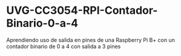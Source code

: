 # UVG-CC3054-RPI-Contador-Binario-0-a-4
Aprendiendo uso de salida en pines de una Raspberry Pi B+ con un contador binario de 0 a 4 con salida a 3 pines
